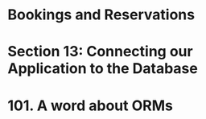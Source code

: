 # Bookings and Reservations

# Section 13: Connecting our Application to the Database

# 101. A word about ORMs
